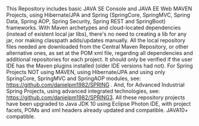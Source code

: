 This Repository includes basic JAVA SE Console and JAVA EE Web MAVEN Projects, using Hibernate/JPA and Spring (SpringCore, SpringMVC, Spring Data, Spring AOP, Spring Security, Spring REST and SpringBoot) frameworks. With Maven archetypes and cloud-located dependencies (instead of existent local jar libs), there's no need to creating a lib for any jar, nor making classpath adds/updates manually. All the local repository files needed are downloaded from the Central Maven Repository, or other alternative ones, as set at the POM xml file, regarding all dependencies and additional repositories for each project. It should only be verified if the user IDE has the Maven plugins installed (older IDE versions had not). For Spring Projects NOT using MAVEN, using Hibernate/JPA and using only SpringCore, SpringMVC and SpringAOP modules, see: https://github.com/danielpm1982/SPRING . And, for Advanced Industrial Spring Projects, using advanced integrated technologies, see: https://github.com/danielpm1982/SPRING3. All these repository projects have been upgraded to Java JDK 10 using Eclipse Photon IDE, with project facets, POMs and xml headers already updated and compatible. JAVA10+ compatible.
